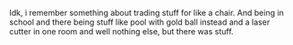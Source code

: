 Idk, i remember something about trading stuff for like a chair. And being in school and there being stuff like pool with gold ball instead and a laser cutter in one room and well nothing else, but there was stuff.